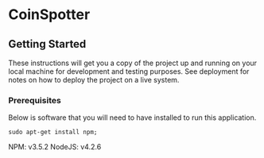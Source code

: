 # CoinSpotter

## Getting Started

These instructions will get you a copy of the project up and running on your local machine for development and testing purposes. See deployment for notes on how to deploy the project on a live system.

### Prerequisites

Below is software that you will need to have installed to run this application.

```
sudo apt-get install npm;
```

NPM: v3.5.2
NodeJS: v4.2.6 
